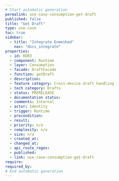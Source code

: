 ```yaml
---
# Start automatic generation
permalink: use-case-consumption-get-draft
published: false
title: "Get Draft"
type: use-case
toc: true
sidebar:
  - title: "Integrate Enmeshed"
    nav: "docs_integrate"
properties:
  - id: RDR3
  - component: Runtime
  - layer: Consumption
  - facade: DraftFacade
  - function: getDraft
  - description:
  - feature category: Cross-device draft handling
  - tech category: Drafts
  - status: PRERELEASE
  - documentation status:
  - comments: Internal
  - actor: Identity
  - trigger: Runtime
  - precondition:
  - result:
  - priority: n/a
  - complexity: n/a
  - size: n/a
  - created_at:
  - changed_at:
  - api_route_regex:
  - published:
  - link: use-case-consumption-get-draft
require:
required_by:
# End automatic generation
---
```

